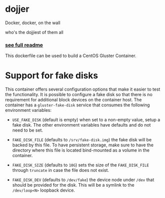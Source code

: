 # dojjer

Docker, docker, on the wall

who's the dojjiest of them all

### [see full readme](https://github.com/TheShellLand/dojjer/blob/master/README.md)

This dockerfile can be used to build a CentOS Gluster Container.

# Support for fake disks

This container offers several configuration options that make it easier to test
the functionality. It is possible to configure a fake disk so that there is no
requirement for additional block devices on the container host. The container
has a `gluster-fake-disk` service that consumes the following environment
variables:

- `USE_FAKE_DISK` (default is empty) when set to a non-empty value, setup a
  fake disk. The other environment variables have defaults and do not need to
  be set.

- `FAKE_DISK_FILE` (defaults to `/srv/fake-disk.img`) the fake disk will be
  backed by this file. To have persistent storage, make sure to have the
  directory where this file is located bind-mounted as a volume in the
  container.

- `FAKE_DISK_SIZE` (defaults to `10G`) sets the size of the `FAKE_DISK_FILE`
  through `truncate` in case the file does not exist.

- `FAKE_DISK_DEV` (defaults to `/dev/fake`) the device node under `/dev` that
  should be provided for the disk. This will be a symlink to the `/dev/loop<N>`
  loopback device.
